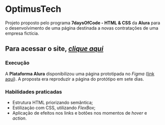 # **OptimusTech**

Projeto proposto pelo programa **7daysOfCode - HTML & CSS** da **Alura** para o desenvolvimento de uma página destinada a novas contratações de uma empresa fictícia.

## **Para acessar o site, [*clique aqui*](https://gabriellacode.github.io/7DaysOfCode-/)**

### Execução
A **Plataforma Alura** disponibilizou uma página prototipada no *Figma* ([link aqui](https://www.figma.com/file/mm3MLozvUDGhDRTxSLlGL5/7daysOfCode-HTML-CSS?node-id=0%3A1)). A proposta era reproduzir a página do protótipo em sete dias.



### **Habilidades praticadas** 
- Estrutura HTML priorizando semântica;
- Estilização com CSS, utilizando *FlexBox*;
- Aplicação de efeitos nos links e botões nos momentos de *hover* e *action*.



